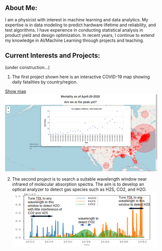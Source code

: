 ## About Me:
I am a physicist with interest in machine learning and data analytics. My expertise is in data modeling to predict hardware lifetime and reliability, and test algorithms. I have experience in conducting statistical analysis in product yield and design optimization.  In recent years, I continue to extend my knowledge in AI/Machine Learning through projects and teaching.
 
## Current Interests and Projects:
(under construction...)
1. The first project shown here is an interactive COVID-19 map showing daily fatalities by country/region.

[Show map](https://tuengo-analytics.github.io/corona)
[![](dailySample.png)](https://tuengo-analytics.github.io/corona)




2. The second project is to search a suitable wavelength window near infrared of molecular absorption spectra.  The aim is to develop an optical analyzer to detect gas species such as H2S, CO2, and H2O.
[![](spectra.png)](https://hitran.org/)
